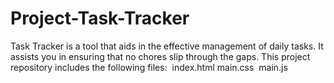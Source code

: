 # Project-Task-Tracker
Task Tracker is a tool that aids in the effective management of daily tasks. It assists you in ensuring that no chores slip through the gaps.  This project repository includes the following files:   index.html  main.css  main.js
